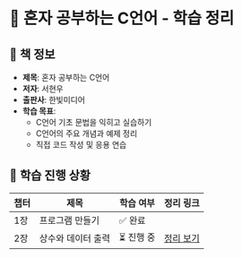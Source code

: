 ﻿# 📘 혼자 공부하는 C언어 - 학습 정리  

## 📖 책 정보  
- **제목**: 혼자 공부하는 C언어  
- **저자**: 서현우  
- **출판사**: 한빛미디어  
- **학습 목표**:  
  - C언어 기초 문법을 익히고 실습하기  
  - C언어의 주요 개념과 예제 정리  
  - 직접 코드 작성 및 응용 연습  

## 📌 학습 진행 상황  
| 챕터 | 제목 | 학습 여부 | 정리 링크 |
|------|------|---------|---------|
| 1장 | 프로그램 만들기 | ✅ 완료 |
| 2장 | 상수와 데이터 출력 | ⏳ 진행 중 | [정리 보기](./Chapter2.md) |


